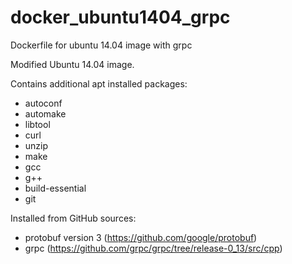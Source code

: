 # docker_ubuntu1404_grpc
Dockerfile for ubuntu 14.04 image with grpc

Modified Ubuntu 14.04 image.

Contains additional apt installed packages:
- autoconf
- automake
- libtool
- curl
- unzip
- make
- gcc
- g++
- build-essential
- git

Installed from GitHub sources:
- protobuf version 3 (https://github.com/google/protobuf)
- grpc (https://github.com/grpc/grpc/tree/release-0_13/src/cpp)

